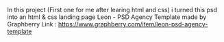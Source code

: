 In this project (First one for me after learing html and css) i turned this psd into an html & css landing page
Leon - PSD Agency Template made by Graphberry 
Link : https://www.graphberry.com/item/leon-psd-agency-template
